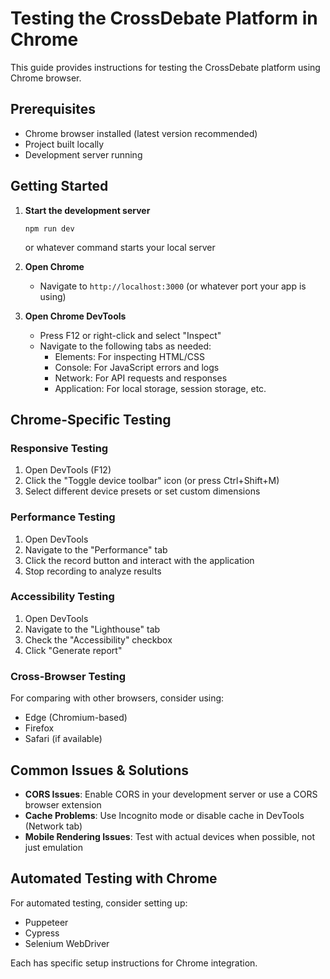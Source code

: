 # Testing the CrossDebate Platform in Chrome

This guide provides instructions for testing the CrossDebate platform using Chrome browser.

## Prerequisites

- Chrome browser installed (latest version recommended)
- Project built locally
- Development server running

## Getting Started

1. **Start the development server**
   ```
   npm run dev
   ```
   or whatever command starts your local server

2. **Open Chrome**
   - Navigate to `http://localhost:3000` (or whatever port your app is using)

3. **Open Chrome DevTools**
   - Press F12 or right-click and select "Inspect"
   - Navigate to the following tabs as needed:
     - Elements: For inspecting HTML/CSS
     - Console: For JavaScript errors and logs
     - Network: For API requests and responses
     - Application: For local storage, session storage, etc.

## Chrome-Specific Testing

### Responsive Testing
1. Open DevTools (F12)
2. Click the "Toggle device toolbar" icon (or press Ctrl+Shift+M)
3. Select different device presets or set custom dimensions

### Performance Testing
1. Open DevTools
2. Navigate to the "Performance" tab
3. Click the record button and interact with the application
4. Stop recording to analyze results

### Accessibility Testing
1. Open DevTools
2. Navigate to the "Lighthouse" tab
3. Check the "Accessibility" checkbox
4. Click "Generate report"

### Cross-Browser Testing
For comparing with other browsers, consider using:
- Edge (Chromium-based)
- Firefox
- Safari (if available)

## Common Issues & Solutions

- **CORS Issues**: Enable CORS in your development server or use a CORS browser extension
- **Cache Problems**: Use Incognito mode or disable cache in DevTools (Network tab)
- **Mobile Rendering Issues**: Test with actual devices when possible, not just emulation

## Automated Testing with Chrome

For automated testing, consider setting up:
- Puppeteer
- Cypress
- Selenium WebDriver

Each has specific setup instructions for Chrome integration.
